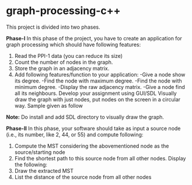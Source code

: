 # graph-processing-c++

This project is divided into two phases.

**Phase-I**
In this phase of the project, you have to create an application for graph processing which 
should have following features:
1. Read the PPI-1 data (you can reduce its size)
2. Count the number of nodes in the graph.
3. Store the graph in an adjacency matrix. 
4. Add following features/function to your application:
-Give a node show its degree.
-Find the node with maximum degree.
-Find the node with minimum degree.
-Display the raw adjacency matrix.
-Give a node find all its neighbours.
Develop your assignment using GUI/SDL 
Visually draw the graph with just nodes, put nodes on the screen in a circular way. Sample 
given as follow

**Note:** Do install and add SDL directory to visually draw the graph.

**Phase-II**
In this phase, your software should take as input a source node (i.e., its number, like 2, 44, 
or 55) and compute following:
1. Compute the MST considering the abovementioned node as the source/starting 
node
2. Find the shortest path to this source node from all other nodes.
Display the following:
3. Draw the extracted MST
4. List the distance of the source node from all other nodes


